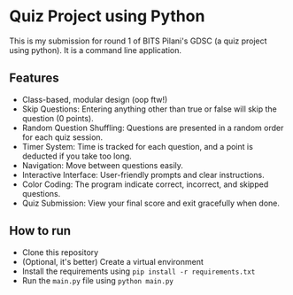# Quiz Project using Python

This is my submission for round 1 of BITS Pilani's GDSC (a quiz project using python). It is a command line application.

## Features

- Class-based, modular design (oop ftw!)
- Skip Questions: Entering anything other than true or false will skip the question (0 points).
- Random Question Shuffling: Questions are presented in a random order for each quiz session.
- Timer System: Time is tracked for each question, and a point is deducted if you take too long.
- Navigation: Move between questions easily.
- Interactive Interface: User-friendly prompts and clear instructions.
- Color Coding: The program indicate correct, incorrect, and skipped questions.
- Quiz Submission: View your final score and exit gracefully when done.

## How to run

- Clone this repository
- (Optional, it's better) Create a virtual environment
- Install the requirements using `pip install -r requirements.txt`
- Run the `main.py` file using `python main.py`
